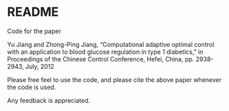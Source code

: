 # README
Code for the paper 

Yu Jiang and Zhong-Ping Jiang, “Computational adaptive optimal control with an application to blood glucose regulation in type 1 diabetics,” in Proceedings of the Chinese Control Conference, Hefei, China, pp. 2938-2943, July, 2012

Please free feel to use the code, and please cite the above paper whenever the code is used.

Any feedback is appreciated.
